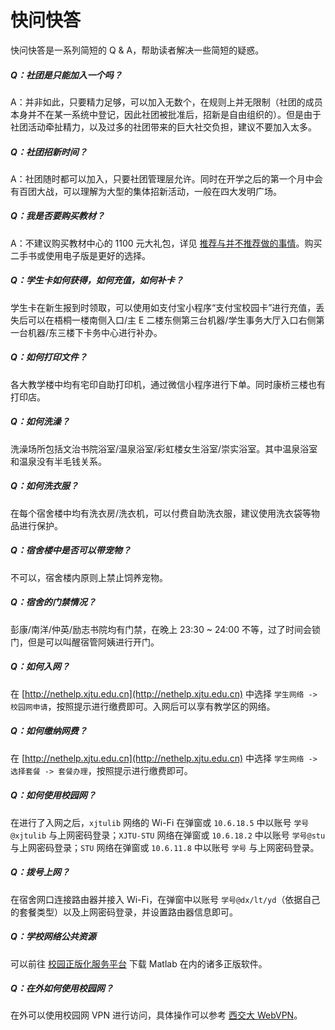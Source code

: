# 快问快答

快问快答是一系列简短的 Q & A，帮助读者解决一些简短的疑惑。

##### Q：社团是只能加入一个吗？

A：并非如此，只要精力足够，可以加入无数个，在规则上并无限制（社团的成员本身并不在某一系统中登记，因此社团被批准后，招新是自由组织的）。但是由于社团活动牵扯精力，以及过多的社团带来的巨大社交负担，建议不要加入太多。

##### Q：社团招新时间？

A：社团随时都可以加入，只要社团管理层允许。同时在开学之后的第一个月中会有百团大战，可以理解为大型的集体招新活动，一般在四大发明广场。

##### Q：我是否要购买教材？

A：不建议购买教材中心的 1100 元大礼包，详见 [推荐与并不推荐做的事情](/入学篇/推荐与不推荐做的事情)。购买二手书或使用电子版是更好的选择。

##### Q：学生卡如何获得，如何充值，如何补卡？

学生卡在新生报到时领取，可以使用如支付宝小程序“支付宝校园卡”进行充值，丢失后可以在梧桐一楼南侧入口/主 E 二楼东侧第三台机器/学生事务大厅入口右侧第一台机器/东三楼下卡务中心进行补办。

##### Q：如何打印文件？

各大教学楼中均有宅印自助打印机，通过微信小程序进行下单。同时康桥三楼也有打印店。

##### Q：如何洗澡？

洗澡场所包括文治书院浴室/温泉浴室/彩虹楼女生浴室/崇实浴室。其中温泉浴室和温泉没有半毛钱关系。

##### Q：如何洗衣服？

在每个宿舍楼中均有洗衣房/洗衣机，可以付费自助洗衣服，建议使用洗衣袋等物品进行保护。

##### Q：宿舍楼中是否可以带宠物？

不可以，宿舍楼内原则上禁止饲养宠物。

##### Q：宿舍的门禁情况？

彭康/南洋/仲英/励志书院均有门禁，在晚上 23:30 ~ 24:00 不等，过了时间会锁门，但是可以叫醒宿管阿姨进行开门。

##### Q：如何入网？

在 [http://nethelp.xjtu.edu.cn](http://nethelp.xjtu.edu.cn) 中选择 `学生网络 -> 校园网申请`，按照提示进行缴费即可。入网后可以享有教学区的网络。

##### Q：如何缴纳网费？

在 [http://nethelp.xjtu.edu.cn](http://nethelp.xjtu.edu.cn) 中选择 `学生网络 -> 选择套餐 -> 套餐办理`，按照提示进行缴费即可。

##### Q：如何使用校园网？

在进行了入网之后，`xjtulib` 网络的 Wi-Fi 在弹窗或 `10.6.18.5` 中以账号 `学号@xjtulib` 与上网密码登录；`XJTU-STU` 网络在弹窗或 `10.6.18.2` 中以账号 `学号@stu` 与上网密码登录；`STU` 网络在弹窗或 `10.6.11.8` 中以账号 `学号` 与上网密码登录。

##### Q：拨号上网？

在宿舍网口连接路由器并接入 Wi-Fi，在弹窗中以账号 `学号@dx/lt/yd`（依据自己的套餐类型）以及上网密码登录，并设置路由器信息即可。

##### Q：学校网络公共资源

可以前往 [校园正版化服务平台](http://ms.xjtu.edu.cn/) 下载 Matlab 在内的诸多正版软件。

##### Q：在外如何使用校园网？

在外可以使用校园网 VPN 进行访问，具体操作可以参考 [西交大 WebVPN](https://webvpn.xjtu.edu.cn/login)。

